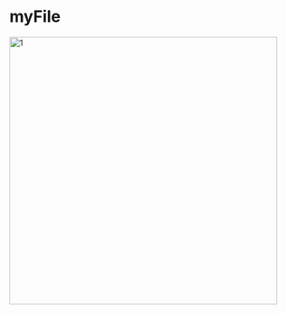 # myFile
<img width="473" alt="1" src="https://github.com/chandan1singh/myFile/assets/106584062/7f27a35e-77ab-429e-98c5-d0d0fcb8cd74">
